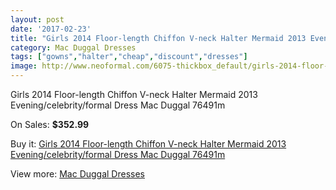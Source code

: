 ```yaml
---
layout: post
date: '2017-02-23'
title: "Girls 2014 Floor-length Chiffon V-neck Halter Mermaid 2013 Evening/celebrity/formal Dress Mac Duggal 76491m"
category: Mac Duggal Dresses
tags: ["gowns","halter","cheap","discount","dresses"]
image: http://www.neoformal.com/6075-thickbox_default/girls-2014-floor-length-chiffon-v-neck-halter-mermaid-2013-evening-celebrity-formal-dress-mac-duggal-76491m.jpg
---
```

Girls 2014 Floor-length Chiffon V-neck Halter Mermaid 2013 Evening/celebrity/formal Dress Mac Duggal 76491m

On Sales: **$352.99**
<a href="https://www.neoformal.com/en/mac-duggal-dresses/2214-girls-2014-floor-length-chiffon-v-neck-halter-mermaid-2013-evening-celebrity-formal-dress-mac-duggal-76491m.html"><amp-img layout="responsive" width="600" height="600" src="//www.neoformal.com/6075-thickbox_default/girls-2014-floor-length-chiffon-v-neck-halter-mermaid-2013-evening-celebrity-formal-dress-mac-duggal-76491m.jpg" alt="Girls 2014 Floor-length Chiffon V-neck Halter Mermaid 2013 Evening/celebrity/formal Dress Mac Duggal 76491m 0" /></a>
<a href="https://www.neoformal.com/en/mac-duggal-dresses/2214-girls-2014-floor-length-chiffon-v-neck-halter-mermaid-2013-evening-celebrity-formal-dress-mac-duggal-76491m.html"><amp-img layout="responsive" width="600" height="600" src="//www.neoformal.com/6076-thickbox_default/girls-2014-floor-length-chiffon-v-neck-halter-mermaid-2013-evening-celebrity-formal-dress-mac-duggal-76491m.jpg" alt="Girls 2014 Floor-length Chiffon V-neck Halter Mermaid 2013 Evening/celebrity/formal Dress Mac Duggal 76491m 1" /></a>

Buy it: [Girls 2014 Floor-length Chiffon V-neck Halter Mermaid 2013 Evening/celebrity/formal Dress Mac Duggal 76491m](https://www.neoformal.com/en/mac-duggal-dresses/2214-girls-2014-floor-length-chiffon-v-neck-halter-mermaid-2013-evening-celebrity-formal-dress-mac-duggal-76491m.html "Girls 2014 Floor-length Chiffon V-neck Halter Mermaid 2013 Evening/celebrity/formal Dress Mac Duggal 76491m")

View more: [Mac Duggal Dresses](https://www.neoformal.com/en/18-mac-duggal-dresses "Mac Duggal Dresses")